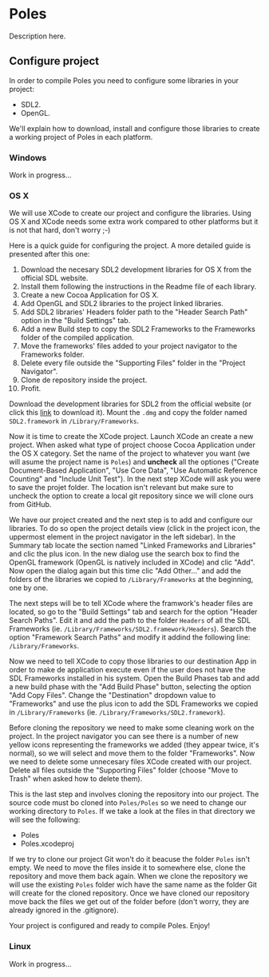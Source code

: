 Poles
=======
Description here.

## Configure project

In order to compile Poles you need to configure some libraries in your project:

* SDL2.
* OpenGL.

We'll explain how to download, install and configure those libraries to create a working project of Poles in each platform.

### Windows

Work in progress...

### OS X

We will use XCode to create our project and configure the libraries. Using OS X and XCode needs some extra work compared to other platforms but it is not that hard, don't worry ;-)


Here is a quick guide for configuring the project. A more detailed guide is presented after this one:

1. Download the necesary SDL2 development libraries for OS X from the official SDL website.
2. Install them following the instructions in the Readme file of each library.
3. Create a new Cocoa Application for OS X.
4. Add OpenGL and SDL2 libraries to the project linked libraries.
5. Add SDL2 libraries' Headers folder path to the "Header Search Path" option in the "Build Settings" tab.
6. Add a new Build step to copy the SDL2 Frameworks to the Frameworks folder of the compiled application.
7. Move the frameworks' files added to your project navigator to the Frameworks folder.
8. Delete every file outside the "Supporting Files" folder in the "Project Navigator".
9. Clone de repository inside the project.
10. Profit.

Download the development libraries for SDL2 from the official website (or click this [link](http://www.libsdl.org/tmp/release/SDL2-2.0.0.dmg) to download it). Mount the `.dmg` and copy the folder named `SDL2.framework` in `/Library/Frameworks`.

Now it is time to create the XCode project. Launch XCode an create a new project. When asked what type of project choose Cocoa Application under the OS X category. Set the name of the project to whatever you want (we will asume the project name is `Poles`) and **uncheck** all the optiones ("Create Document-Based Application", "Use Core Data", "Use Automatic Reference Counting" and "Include Unit Test"). In the next step XCode will ask you were to save the projet folder. The location isn't relevant but make sure to uncheck the option to create a local git repository since we will clone ours from GitHub.

We have our project created and the next step is to add and configure our libraries. To do so open the project details view (click in the project icon, the uppermost element in the project navigator in the left sidebar). In the Summary tab locate the section named "Linked Frameworks and Libraries" and clic the plus icon. In the new dialog use the search box to find the OpenGL framework (OpenGL is natively included in XCode) and clic "Add". Now open the dialog again but this time clic "Add Other..." and add the folders of the libraries we copied to `/Library/Frameworks` at the beginning, one by one.

The next steps will be to tell XCode where the framwork's header files are located, so go to the "Build Settings" tab and search for the option "Header Search Paths". Edit it and add the path to the folder `Headers` of all the SDL Frameworks (ie. `/Library/Frameworks/SDL2.framework/Headers`). Search the option "Framework Search Paths" and modify it addind the following line: `/Library/Frameworks`.

Now we need to tell XCode to copy those libraries to our destination App in order to make de application execute even if the user does not have the SDL Frameworks installed in his system. Open the Build Phases tab and add a new build phase with the "Add Build Phase" button, selecting the option "Add Copy Files". Change the "Destination" dropdown value to "Frameworks" and use the plus icon to add the SDL Frameworks we copied in `/Library/Frameworks` (ie. `/Library/Frameworks/SDL2.framework`).

Before cloning the repository we need to make some cleaning work on the project. In the project navigator you can see there is a number of new yellow icons representing the frameworks we added (they appear twice, it's normal), so we will select and move them to the folder "Frameworks". Now we need to delete some unnecesary files XCode created with our project. Delete all files outside the "Supporting Files" folder (choose "Move to Trash" when asked how to delete them).

This is the last step and involves cloning the repository into our project. The source code must bo cloned into `Poles/Poles` so we need to change our working directory to `Poles`. If we take a look at the files in that directory we will see the following:

* Poles
* Poles.xcodeproj

If we try to clone our project Git won't do it beacuse the folder `Poles` isn't empty. We need to move the files inside it to somewhere else, clone the repository and move them back again. When we clone the repository we will use the existing `Poles` folder wich have the same name as the folder Git will create for the cloned repository. Once we have cloned our repository move back the files we get out of the folder before (don't worry, they are already ignored in the .gitignore).

Your project is configured and ready to compile Poles. Enjoy!

### Linux

Work in progress...